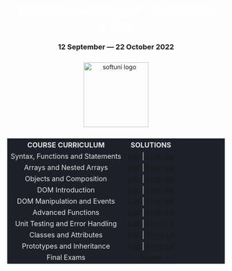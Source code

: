 <div align="center">
<h1 style="color:white">Javascript Advanced - September 2022</h1>
<h3>12 September ― 22 October 2022</h3>
<img src="https://upload.wikimedia.org/wikipedia/commons/7/76/Logo_Software_University_%28SoftUni%29_-_blue.png" 
  alt="softuni logo"
  style="position:relative; width:150px; padding:10px; margin: 0 auto;"
  />

<table style="width:100%; max-width:1000px; background-color:#1d2029; color:#e4e4e4">
<tr>
  <th style="text-align:center; vertical-align: middle;">COURSE  CURRICULUM</th>
  <th style="text-align:center; vertical-align: middle;">SOLUTIONS</th>
</tr>
<tr>
  <td style="text-align:center; vertical-align: middle;">Syntax, Functions and Statements</td>
  <td style="text-align:center; vertical-align: middle;">
    <a href="">Lab</a> |
    <a href="">Exercise</a> 
  </td>
</tr>
<tr>
  <td style="text-align: center; vertical-align: middle;">Arrays and Nested Arrays</td>
  <td style="text-align: center; vertical-align: middle;">
    <a href="">Lab</a> |
    <a href="">Exercise</a> 
  </td>
</tr>
<tr>
  <td style="text-align: center; vertical-align: middle;">Objects and Composition</td>
  <td style="text-align: center; vertical-align: middle;">
    <a href="">Lab</a> |
    <a href="">Exercise</a> 
  </td>
</tr>
<tr>
  <td style="text-align: center; vertical-align: middle;">DOM Introduction</td>
  <td style="text-align: center; vertical-align: middle;">
    <a href="">
    Lab</a> |
    <a href="">Exercise</a> 
  </td>
</tr>
<tr>
  <td style="text-align: center; vertical-align: middle;">DOM Manipulation and Events</td>
  <td style="text-align: center; vertical-align: middle;">
    <a href="">Lab</a> |
    <a href="">Exercise</a> 
  </td>
</tr>
<tr>
  <td style="text-align: center; vertical-align: middle;">Advanced Functions</td>
  <td style="text-align: center; vertical-align: middle;">
    <a href="">Lab</a> |
    <a href="">Exercise</a> 
  </td>
</tr>
<tr>
  <td style="text-align: center; vertical-align: middle;">Unit Testing and Error Handling</td>
  <td style="text-align: center; vertical-align: middle;">
    <a href="">Lab</a> |
    <a href="">Exercise</a> 
  </td>
</tr>
<tr>
  <td style="text-align: center; vertical-align: middle;">Classes and Attributes</td>
  <td style="text-align: center; vertical-align: middle;">
    <a href="">Lab</a> |
    <a href="">Exercise</a> 
  </td>
</tr>
<tr>
  <td style="text-align: center; vertical-align: middle;">Prototypes and Inheritance</td>
  <td style="text-align: center; vertical-align: middle;">
    <a href="">Lab</a> |
    <a href="">Exercise</a> 
  </td>
</tr>
<tr>
  <td style="text-align: center; vertical-align: middle;">Final Exams</td>
  <td style="text-align: center; vertical-align: middle;">
    <a href="">Exams</a>
  </td>
</tr>
</table>
</div>

